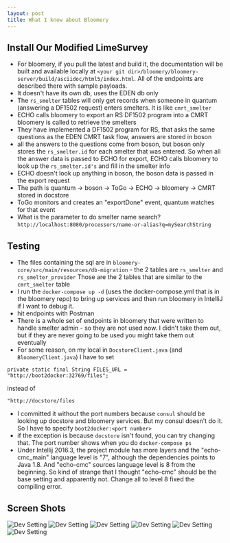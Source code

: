 ```yaml
---
layout: post
title: What I know about Bloomery
---
```




## Install Our Modified LimeSurvey
* For bloomery, if you pull the latest and build it, the documentation will be built and available locally at `<your git dir>/bloomery/bloomery-server/build/asciidoc/html5/index.html`.  All of the endpoints are described there with sample payloads.
* It doesn't have its own db, uses the EDEN db only
* The `rs_smelter` tables will only get records when someone in quantum (answering a DF1502 request) enters smelters. It is like `cmrt_smelter`
* ECHO calls bloomery to export an RS DF1502 program into a CMRT
bloomery is called to retrieve the smelters
* They have implemented a DF1502 program for RS, that asks the same questions as the EDEN CMRT task flow, answers are stored in boson
* all the answers to the questions come from boson, but boson only stores the `rs_smelter.id` for each smelter that was entered.  So when all the answer data is passed to ECHO for export, ECHO calls bloomery to look up the `rs_smelter.id's` and fill in the smelter info
* ECHO doesn't look up anything in boson, the boson data is passed in the export request
* The path is quantum -> boson -> ToGo -> ECHO -> bloomery -> CMRT stored in docstore
* ToGo monitors and creates an "exportDone" event, quantum watches for that event
* What is the parameter to do smelter name search? `http://localhost:8080/processors/name-or-alias?q=mySearchString`

   
    
## Testing 
* The files containing the sql are in `bloomery-core/src/main/resources/db-migration` - the 2 tables are `rs_smelter` and `rs_smelter_provider` Those are the 2 tables that are similar to the `cmrt_smelter` table
* I run the `docker-compose up -d` (uses the docker-compose.yml that is in the bloomery repo) to bring up services and then run bloomery in IntelliJ if I want to debug it.
* hit endpoints with Postman
* There is a whole set of endpoints in bloomery that were written to handle smelter admin - so they are not used now.  I didn't take them out, but if they are never going to be used you might take them out eventually
* For some reason, on my local in `DocstoreClient.java` (and `BloomeryClient.java`) I have to set

```
private static final String FILES_URL = "http://boot2docker:32769/files";
```

instead of

```
"http://docstore/files
```

* I committed it without the port numbers because `consul` should be looking up docstore and bloomery services.  But my consul doesn't do it.  So I have to specify `boot2docker:<port number>`
* if the exception is because `docstore` isn't found, you can try changing that.  The port number shows when you do `docker-compose ps`
* Under Intellij 2016.3, the project module has more layers and the "echo-cmc_main" language level is "7", although the dependencies points to Java 1.8.  And "echo-cmc" sources language level is 8 from the beginning.  So kind of strange that I thought "echo-cmc" should be the base setting and apparently not.  Change all to level 8 fixed the compiling error.

## Screen Shots

![Dev Setting](https://mingyuansung.github.io/graphic/bloomery_config_0.png)
![Dev Setting](https://mingyuansung.github.io/graphic/bloomery_config_1.png)
![Dev Setting](https://mingyuansung.github.io/graphic/bloomery_config_2.png)
![Dev Setting](https://mingyuansung.github.io/graphic/bloomery_config_3.png)
![Dev Setting](https://mingyuansung.github.io/graphic/bloomery_postman_1.png)
![Dev Setting](https://mingyuansung.github.io/graphic/bloomery_postman_2.png)
